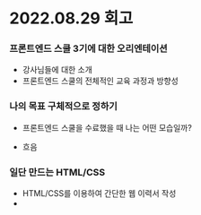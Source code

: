 # 2022.08.29 회고
   
   
### 프론트엔드 스쿨 3기에 대한 오리엔테이션
* 강사님들에 대한 소개
* 프론트엔드 스쿨의 전체적인 교육 과정과 방향성
   
### 나의 목표 구체적으로 정하기
* 프론트엔드 스쿨을 수료했을 때 나는 어떤 모습일까?
- 흐음

   
### 일단 만드는 HTML/CSS
* HTML/CSS를 이용하여 간단한 웹 이력서 작성
* 

